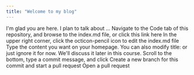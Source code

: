 ```yaml
---
title: "Welcome to my blog"
---
```


I'm glad you are here. I plan to talk about ...
Navigate to the Code tab of this repository, and browse to the index.md file, or click this link here
In the upper right corner, click the octicon-pencil icon to edit the index.md file
Type the content you want on your homepage. You can also modify title: or just ignore it for now. We'll discuss it later in this course.
Scroll to the bottom, type a commit message, and click Create a new branch for this commit and start a pull request
Open a pull request
